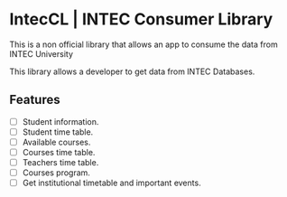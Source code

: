 # IntecCL | INTEC Consumer Library
This is a non official library that allows an app to consume the data from INTEC University

This library allows a developer to get data from INTEC Databases.

## Features
- [ ] Student information.
- [ ] Student time table.
- [ ] Available courses.
- [ ] Courses time table.
- [ ] Teachers time table.
- [ ] Courses program.
- [ ] Get institutional timetable and important events.
